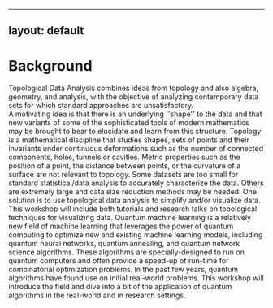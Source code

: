 
---
layout: default
---






# Background

Topological Data Analysis combines ideas from topology and also algebra, geometry, and analysis, 
with the objective of analyzing contemporary data sets for which standard approaches are unsatisfactory.  
A motivating idea is that there is an underlying ''shape'' to the data and that new variants of some of the 
sophisticated tools of modern mathematics may be brought to bear to elucidate and learn from this structure. 
Topology is a mathematical discipline that studies shapes, sets of points and their invariants under continuous
deformations such as the number of connected components, holes, tunnels or cavities. Metric properties such as 
the position of a point, the distance between points, or the curvature of a surface are not relevant to topology. 
Some datasets are too small for standard statistical/data analysis to accurately characterize the data. 
Others are extremely large and data size reduction methods may be needed. One solution is to use topological data analysis to
simplify and/or visualize data. This workshop will include both tutorials and research talks on topological techniques for visualizing data.
Quantum machine learning is a relatively new field of machine learning that leverages the power of quantum computing to optimize new and existing
machine learning models, including quantum neural networks, quantum annealing, and quantum network science algorithms. 
These algorithms are specially-designed to run on quantum computers and often provide a speed-up of run-time for combinatorial optimization problems.
In the past few years, quantum algorithms have found use on initial real-world problems. This workshop will introduce the field and dive into a bit of 
the application of quantum algorithms in the real-world and in research settings.
